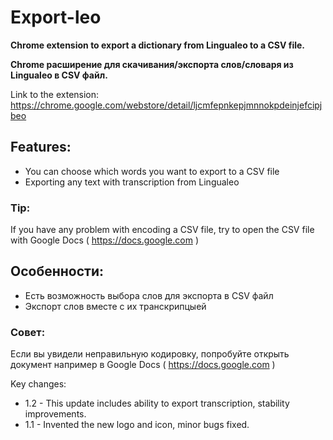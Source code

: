 # Export-leo
**Chrome extension to export a dictionary from Lingualeo to a CSV file.**

**Chrome расширение для скачивания/экспорта слов/словаря из Lingualeo в CSV файл.**

Link to the extension: https://chrome.google.com/webstore/detail/ljcmfepnkepjmnnokpdeinjefcipjbeo

## Features:
- You can choose which words you want to export to a CSV file
- Exporting any text with transcription from Lingualeo

### Tip:
If you have any problem with encoding a CSV file, try to open the CSV file with Google Docs ( https://docs.google.com )

## Особенности:
- Есть возможность выбора слов для экспорта в CSV файл
- Экспорт слов вместе с их транскрипцыей

### Совет:
Если вы увидели неправильную кодировку, попробуйте открыть документ например в Google Docs ( https://docs.google.com )


Key changes:

* 1.2 - This update includes ability to export transcription, stability improvements.
* 1.1 - Invented the new logo and icon, minor bugs fixed.

